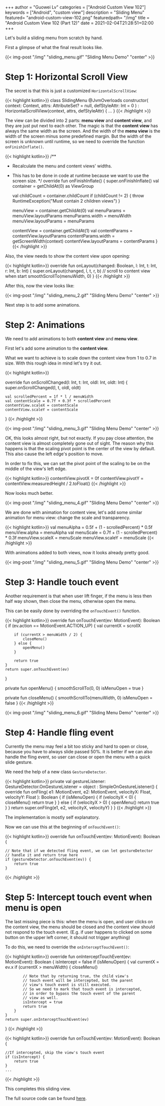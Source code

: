 +++
author = "Guowei Lv"
categories = ["Android Custom View 102"]
keywords = ["Android", "custom view"]
description = "Sliding Menu"
featured= "android-custom-view-102.png"
featuredpath= "/img"
title = "Android Custom View 102 (Part 12)"
date = 2021-02-04T21:28:51+02:00
+++

Let's build a sliding menu from scratch by hand.

First a glimpse of what the final result looks like.

{{< img-post "/img" "sliding_menu.gif" "Sliding Menu Demo" "center" >}}

# Step 1: Horizontal Scroll View

The secret is that this is just a customized `HorizontalScrollView`:

{{< highlight kotlin>}}
class SlidingMenu @JvmOverloads constructor(
        context: Context,
        attrs: AttributeSet? = null,
        defStyleAttr: Int = 0
) : HorizontalScrollView(context, attrs, defStyleAttr) { ... }
{{< /highlight >}}

The view can be divided into 2 parts: **menu view** and **content view**, and they are just put next to each other.
The magic is that the **content view** has always the same width as the screen. And the width of the **menu view**
is the width of the screen minus some predefined margin. But the width of the screen is unknown until runtime, so
we need to override the function `onFinishInflate()`.

{{< highlight kotlin>}}
/**
 * Recalculate the menu and content views' widths.
 * This has to be done in code at runtime because we want to use the screen size.
 */
override fun onFinishInflate() {
    super.onFinishInflate()
    val container = getChildAt(0) as ViewGroup

    val childCount = container.childCount
    if (childCount != 2) {
        throw RuntimeException("Must contain 2 children views")
    }

    menuView = container.getChildAt(0)
    val menuParams = menuView.layoutParams
    menuParams.width = menuWidth
    menuView.layoutParams = menuParams

    contentView = container.getChildAt(1)
    val contentParams = contentView.layoutParams
    contentParams.width = getScreenWidth(context)
    contentView.layoutParams = contentParams
}
{{< /highlight >}}

Also, the view needs to show the content view upon opening:

{{< highlight kotlin>}}
override fun onLayout(changed: Boolean, l: Int, t: Int, r: Int, b: Int) {
    super.onLayout(changed, l, t, r, b)
    // scroll to content view when start
    smoothScrollTo(menuWidth, 0)
}
{{< /highlight >}}


After this, now the view looks like:

{{< img-post "/img" "sliding_menu_2.gif" "Sliding Menu Demo" "center" >}}

Next step is to add some animations.

# Step 2: Animations

We need to add animations to both **content view** and **menu view**.

First let's add some animation to the **content view**.

What we want to achieve is to scale down the content view from 1 to 0.7 in size.
With this rough idea in mind let's try it out.

{{< highlight kotlin>}}

 override fun onScrollChanged(l: Int, t: Int, oldl: Int, oldt: Int) {
    super.onScrollChanged(l, t, oldl, oldt)
    
    val scrolledPercent = 1f * l / menuWidth
    val contentScale = 0.7f + 0.3f * scrolledPercent
    contentView.scaleX = contentScale
    contentView.scaleY = contentScale
}
{{< /highlight >}}

{{< img-post "/img" "sliding_menu_3.gif" "Sliding Menu Demo" "center" >}}

OK, this looks almost right, but not exactly. If you pay close attention,
the content view is almost completely gone out of sight. The reason why this
happens is that the scaling pivot point is the center of the view by default.
This also cause the left edge's position to move.

In order to fix this, we can set the pivot point of the scaling to be on the
middle of the view's left edge.

{{< highlight kotlin>}}
contentView.pivotX = 0f
contentView.pivotY = contentView.measuredHeight / 2.toFloat()
{{< /highlight >}}

Now looks much better.

{{< img-post "/img" "sliding_menu_4.gif" "Sliding Menu Demo" "center" >}}

We are done with animation for content view, let's add some similar animation for menu view:
change the scale and transparency.

{{< highlight kotlin>}}
val menuAlpha = 0.5f + (1 - scrolledPercent) * 0.5f
menuView.alpha = menuAlpha
val menuScale = 0.7f + (1 - scrolledPercent) * 0.3f
menuView.scaleX = menuScale
menuView.scaleY = menuScale
{{< /highlight >}}

With animations added to both views, now it looks already pretty good.

{{< img-post "/img" "sliding_menu_5.gif" "Sliding Menu Demo" "center" >}}


# Step 3: Handle touch event
Another requirement is that when user lift finger, if the menu is less then
half way shown, then close the menu, otherwise open the menu.

This can be easily done by overriding the `onTouchEvent()` function.

{{< highlight kotlin>}}
  override fun onTouchEvent(ev: MotionEvent): Boolean {
    if (ev.action == MotionEvent.ACTION_UP) {
        val currentX = scrollX

        if (currentX > menuWidth / 2) {
            closeMenu()
        } else {
            openMenu()
        }

        return true
    }
    return super.onTouchEvent(ev)
}

private fun openMenu() {
    smoothScrollTo(0, 0)
    isMenuOpen = true
}

private fun closeMenu() {
    smoothScrollTo(menuWidth, 0)
    isMenuOpen = false
}
{{< /highlight >}}

{{< img-post "/img" "sliding_menu_6.gif" "Sliding Menu Demo" "center" >}}

# Step 4: Handle fling event

Currently the menu may feel a bit too sticky and hard to open or close, because you have to always slide passed 50%.
It is better if we can also handle the fling event, so user can close or open the menu with a quick slide gesture.

We need the help of a new class `GestureDetector`.


{{< highlight kotlin>}}
private val gestureListener: GestureDetector.OnGestureListener =
    object : SimpleOnGestureListener() {
        override fun onFling(
                e1: MotionEvent,
                e2: MotionEvent,
                velocityX: Float,
                velocityY: Float
        ): Boolean {
            if (isMenuOpen) {
                if (velocityX < 0) {
                    closeMenu()
                    return true
                }
            } else {
                if (velocityX > 0) {
                    openMenu()
                    return true
                }
            }
            return super.onFling(e1, e2, velocityX, velocityY)
        }
    }
{{< /highlight >}}

The implementation is mostly self explanatory.

Now we can use this at the beginning of `onTouchEvent()`:

{{< highlight kotlin>}}
override fun onTouchEvent(ev: MotionEvent): Boolean {

    // Note that if we detected fling event, we can let gestureDetector
    // handle it and return true here
    if (gestureDetector.onTouchEvent(ev)) {
        return true
    }
{{< /highlight >}}

# Step 5: Intercept touch event when menu is open

The last missing piece is this: when the menu is open, and user clicks on the content view, the menu should be closed
and the content view should not respond to the touch event. (E.g. if user happens to clicked on some button on the upper
left corner, it should not trigger anything)

To do this, we need to override the `onInterceptTouchEvent()`:

{{< highlight kotlin>}}
override fun onInterceptTouchEvent(ev: MotionEvent): Boolean {
    isIntercept = false
    if (isMenuOpen) {
        val currentX = ev.x
        if (currentX > menuWidth) {
            closeMenu()

            // Note that by returning true, the child view's
            // touch event will be intercepted, but the parent
            // view's touch event is still executed.
            // So we need to mark that touch event is intercepted,
            // in order to bypass the touch event of the parent
            // view as well.
            isIntercept = true
            return true
        }
    }
    return super.onInterceptTouchEvent(ev)
}
{{< /highlight >}}

{{< highlight kotlin>}}
override fun onTouchEvent(ev: MotionEvent): Boolean {


    //If intercepted, skip the view's touch event
    if (isIntercept) {
        return true
    }
    ...
{{< /highlight >}}

This completes this sliding view.

The full source code can be found [here](https://github.com/lvguowei/SlidingMenu).
